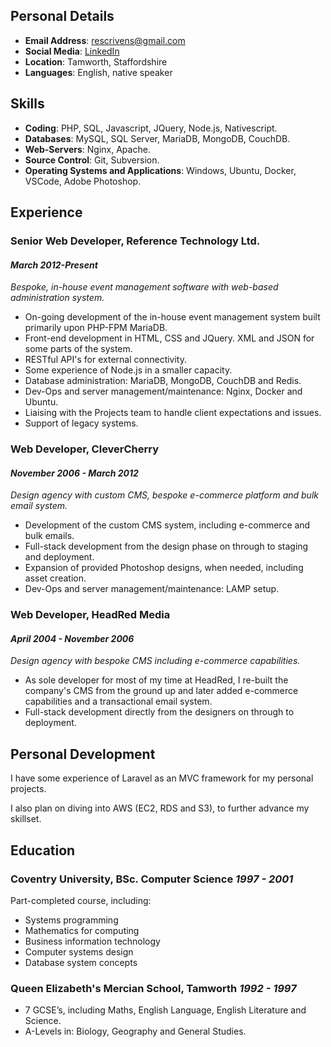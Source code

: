## Personal Details
- **Email Address**: [rescrivens@gmail.com](rescrivens@gmail.com)
- **Social Media**: [LinkedIn](https://www.linkedin.com/in/richard-scrivens-parry-356847111/)
- **Location**: Tamworth, Staffordshire
- **Languages**: English, native speaker

## Skills
- **Coding**: PHP, SQL, Javascript, JQuery, Node.js, Nativescript.
- **Databases**: MySQL, SQL Server, MariaDB, MongoDB, CouchDB.
- **Web-Servers**: Nginx, Apache.
- **Source Control**: Git, Subversion.
- **Operating Systems and Applications**: Windows, Ubuntu, Docker, VSCode, Adobe Photoshop.

## Experience
### Senior Web Developer, Reference Technology Ltd.
#### *March 2012-Present*
*Bespoke, in-house event management software with web-based administration system.*
- On-going development of the in-house event management system built primarily upon PHP-FPM MariaDB.
- Front-end development in HTML, CSS and JQuery. XML and JSON for some parts of the system.
- RESTful API's for external connectivity.
- Some experience of Node.js in a smaller capacity.
- Database administration: MariaDB, MongoDB, CouchDB and Redis.
- Dev-Ops and server management/maintenance: Nginx, Docker and Ubuntu.
- Liaising with the Projects team to handle client expectations and issues.
- Support of legacy systems.

### Web Developer, CleverCherry
#### *November 2006 - March 2012*
*Design agency with custom CMS, bespoke e-commerce platform and bulk email system.*
- Development of the custom CMS system, including e-commerce and bulk emails.
- Full-stack development from the design phase on through to staging and deployment.
- Expansion of provided Photoshop designs, when needed, including asset creation.
- Dev-Ops and server management/maintenance: LAMP setup.

### Web Developer, HeadRed Media
#### *April 2004 - November 2006*
*Design agency with bespoke CMS including e-commerce capabilities.*
- As sole developer for most of my time at HeadRed, I re-built the company's CMS from the ground up and later added e-commerce capabilities and a transactional email system.
- Full-stack development directly from the designers on through to deployment.

## Personal Development
I have some experience of Laravel as an MVC framework for my personal projects.

I also plan on diving into AWS (EC2, RDS and S3), to further advance my skillset.

## Education
### Coventry University, BSc. Computer Science *1997 - 2001*
Part-completed course, including:
- Systems programming
- Mathematics for computing
- Business information technology
- Computer systems design
- Database system concepts

### Queen Elizabeth's Mercian School, Tamworth *1992 - 1997*
- 7 GCSE’s, including Maths, English Language, English Literature and Science.
- A-Levels in: Biology, Geography and General Studies.
